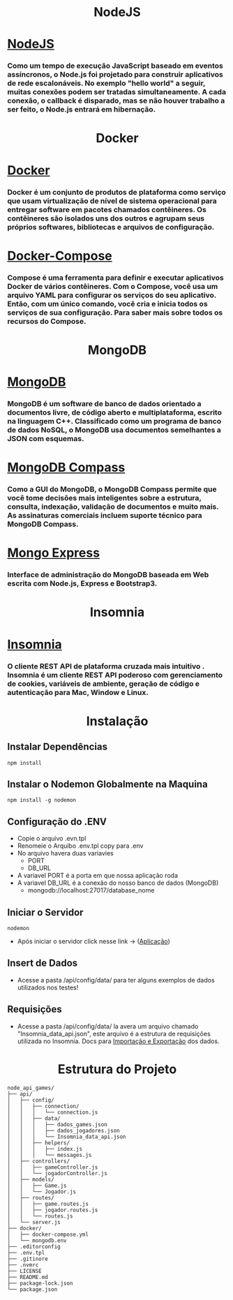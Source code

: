 <h1 align="center"> NodeJS </h1>

# **[NodeJS](https://nodejs.org/en/about/)**
### Como um tempo de execução JavaScript baseado em eventos assíncronos, o Node.js foi projetado para construir aplicativos de rede escalonáveis. No exemplo "hello world" a seguir, muitas conexões podem ser tratadas simultaneamente. A cada conexão, o callback é disparado, mas se não houver trabalho a ser feito, o Node.js entrará em hibernação.

<h1 align="center"> Docker </h1>

# **[Docker](https://www.docker.com/)**
### Docker é um conjunto de produtos de plataforma como serviço que usam virtualização de nível de sistema operacional para entregar software em pacotes chamados contêineres. Os contêineres são isolados uns dos outros e agrupam seus próprios softwares, bibliotecas e arquivos de configuração.
# **[Docker-Compose](https://docs.docker.com/compose/)**
### Compose é uma ferramenta para definir e executar aplicativos Docker de vários contêineres. Com o Compose, você usa um arquivo YAML para configurar os serviços do seu aplicativo. Então, com um único comando, você cria e inicia todos os serviços de sua configuração. Para saber mais sobre todos os recursos do Compose.

<h1 align="center"> MongoDB </h1>

# **[MongoDB](https://mongodb.com/)**
### MongoDB é um software de banco de dados orientado a documentos livre, de código aberto e multiplataforma, escrito na linguagem C++. Classificado como um programa de banco de dados NoSQL, o MongoDB usa documentos semelhantes a JSON com esquemas.

# **[MongoDB Compass](https://docs.mongodb.com/compass/master/)**
### Como a GUI do MongoDB, o MongoDB Compass permite que você tome decisões mais inteligentes sobre a estrutura, consulta, indexação, validação de documentos e muito mais. As assinaturas comerciais incluem suporte técnico para MongoDB Compass.
# **[Mongo Express](https://github.com/mongo-express/mongo-express)**
### Interface de administração do MongoDB baseada em Web escrita com Node.js, Express e Bootstrap3.

<h1 align="center"> Insomnia </h1>

# **[Insomnia](https://insomnia.rest/)**
### O cliente REST API de plataforma cruzada mais intuitivo . Insomnia é um cliente REST API poderoso com gerenciamento de cookies, variáveis ​​de ambiente, geração de código e autenticação para Mac, Window e Linux.

<h1 align="center"> Instalação </h1>

## Instalar Dependências
```
npm install
```
## Instalar o Nodemon Globalmente na Maquina
```
npm install -g nodemon
```
## Configuração do .ENV
* Copie o arquivo .evn.tpl
* Renomeie o Arquibo .env.tpl copy para .env
* No arquivo havera duas variavies
  * PORT
  * DB_URL
* A variavel PORT é a porta em que nossa aplicação roda
* A variavel DB_URL é a conexão do nosso banco de dados (MongoDB)
  * mongodb://localhost:27017/database_nome

## Iniciar o Servidor
```
nodemon
```
* Após iniciar o servidor click nesse link -> ([Aplicação](http://localhost:3000))

## Insert de Dados

* Acesse a pasta /api/config/data/ para ter alguns exemplos de dados utilizados nos testes!

## Requisições

* Acesse a pasta /api/config/data/ la avera um arquivo chamado "Insomnia_data_api.json", este arquivo é a estrutura de requisições utilizada no Insomnia. Docs para [Importação e Exportação](https://support.insomnia.rest/article/172-importing-and-exporting-data) dos dados.

<h1 align="center"> Estrutura do Projeto </h1>

```
node_api_games/
├── api/
│   ├── config/
│   │   ├── connection/
│   │   │   └── connection.js
│   │   ├── data/
│   │   │   ├── dados_games.json
│   │   │   ├── dados_jogadores.json
│   │   │   └── Insomnia_data_api.json
│   │   ├── helpers/
│   │   │   ├── index.js
│   │   │   └── messages.js
│   ├── controllers/
│   │   ├── gameController.js
│   │   └── jogadorController.js
│   ├── models/
│   │   ├── Game.js
│   │   └── Jogador.js
│   ├── routes/
│   │   ├── game.routes.js
│   │   ├── jogador.routes.js
│   │   └── routes.js
│   └── server.js
├── docker/
│   ├── docker-compose.yml
│   └── mongodb.env
├── .editorconfig
├── .env.tpl
├── .gitinore
├── .nvmrc
├── LICENSE
├── README.md
├── package-lock.json
└── package.json
```